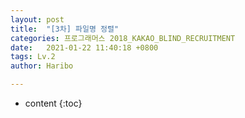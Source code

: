 ```yaml
---
layout: post
title:  "[3차] 파일명 정렬"
categories: 프로그래머스 2018_KAKAO_BLIND_RECRUITMENT
date:   2021-01-22 11:40:18 +0800
tags: Lv.2
author: Haribo

---
```


* content
{:toc}


